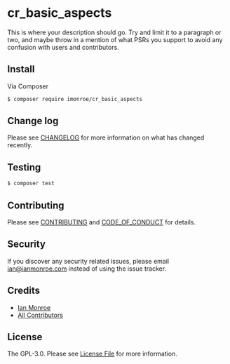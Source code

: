 # cr_basic_aspects

This is where your description should go. Try and limit it to a paragraph or two, and maybe throw in a mention of what
PSRs you support to avoid any confusion with users and contributors.


## Install

Via Composer

``` bash
$ composer require imonroe/cr_basic_aspects
```

## Change log

Please see [CHANGELOG](CHANGELOG.md) for more information on what has changed recently.

## Testing

``` bash
$ composer test
```

## Contributing

Please see [CONTRIBUTING](CONTRIBUTING.md) and [CODE_OF_CONDUCT](CODE_OF_CONDUCT.md) for details.

## Security

If you discover any security related issues, please email ian@ianmonroe.com instead of using the issue tracker.

## Credits

- [Ian Monroe][link-author]
- [All Contributors][link-contributors]

## License

The GPL-3.0. Please see [License File](LICENSE.md) for more information.

[link-author]: https://github.com/imonroe
[link-contributors]: ../../contributors
